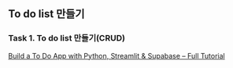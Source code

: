 ## To do list 만들기
### Task 1. To do list 만들기(CRUD)
[Build a To Do App with Python, Streamlit & Supabase – Full Tutorial](https://www.youtube.com/watch?v=ip87CHxtoJY)
